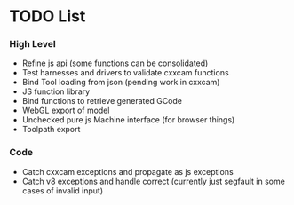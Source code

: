 # TODO List #

### High Level ###
 * Refine js api (some functions can be consolidated)
 * Test harnesses and drivers to validate cxxcam functions
 * Bind Tool loading from json (pending work in cxxcam)
 * JS function library
 * Bind functions to retrieve generated GCode
 * WebGL export of model
 * Unchecked pure js Machine interface (for browser things)
 * Toolpath export

### Code ###
 * Catch cxxcam exceptions and propagate as js exceptions
 * Catch v8 exceptions and handle correct (currently just segfault in some cases of invalid input)
